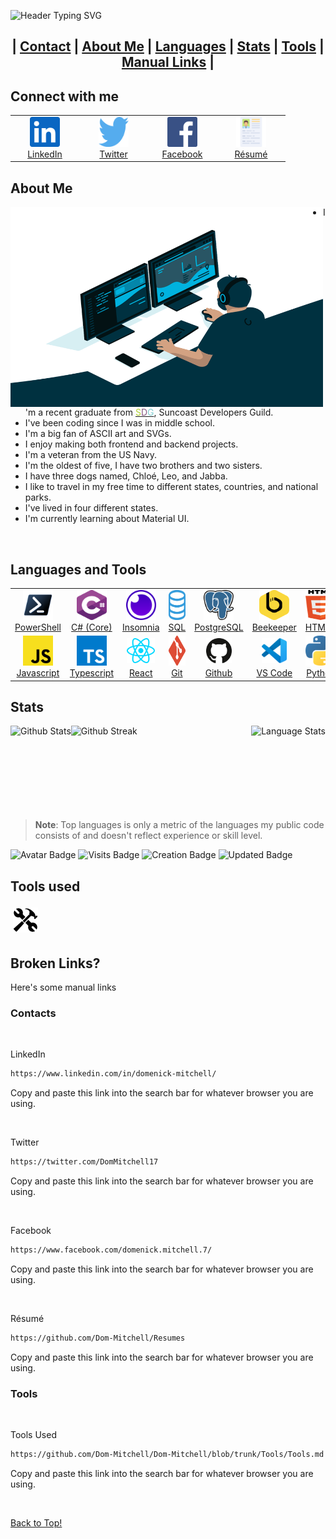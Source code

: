 ![Header Typing SVG](https://svg-text-dom-mitchell.herokuapp.com?vCenter=true&Center=true&width=850&height=60&font=sora&size=60&lines=Hi+there!;This+is+my+profile+README.;Thanks+for+visiting!)

<h2 align="center">

| <a alt="Contacts" href="#connect-with-me">Contact</a> | <a alt="About Me" href="#about-me">About Me</a> | <a alt="Languages/Skills" href="#languages-and-tools">Languages</a> | <a alt="Stats" href="#stats">Stats</a> | <a alt="Tools" href="#tools-used">Tools</a> | <a alt="Manual Links" href="#broken-links">Manual Links</a> |

</h2>

<!-- <button>Hi</button> -->

## Connect with me

<!-- LinkedIn Account -->
<table align="center">
  <tr>
  <!-- LinkedIn Profile -->
  <td align="center" width="96">
      <a alt="Domenick Mitchell | LinkedIn" href="https://www.linkedin.com/in/domenick-mitchell/">
        <img src="https://raw.githubusercontent.com/Dom-Mitchell/Dom-Mitchell/6fbe2ece4cf5f5a82010ad4cd3e7e96368d1b50d/Images/SVGs/LinkedIn.svg" width="48" height="48" alt="Domenick Mitchell | LinkedIn" />
      </a>
      <br />
      <a alt="Domenick Mitchell | LinkedIn" href="https://www.linkedin.com/in/domenick-mitchell/">LinkedIn</a>
    </td>
      <!-- Twitter Profile -->
      <td align="center" width="96">
      <a alt="Domenick Mitchell | Twitter" href="https://twitter.com/DomMitchell17">
        <img src="https://raw.githubusercontent.com/Dom-Mitchell/Dom-Mitchell/6fbe2ece4cf5f5a82010ad4cd3e7e96368d1b50d/Images/SVGs/Twitter.svg" width="48" height="48" alt="Domenick Mitchell | Twitter" />
      </a>
      <br />
      <a alt="Domenick Mitchell | Twitter" href="https://twitter.com/DomMitchell17">Twitter</a>
    </td>
      <!-- Facebook Profile -->
      <td align="center" width="96">
      <a alt="Domenick Mitchell | Facebook" href="https://www.facebook.com/domenick.mitchell.7/">
        <img src="https://raw.githubusercontent.com/Dom-Mitchell/Dom-Mitchell/6fbe2ece4cf5f5a82010ad4cd3e7e96368d1b50d/Images/SVGs/Facebook.svg" width="48" height="48" alt="Domenick Mitchell | Facebook" />
      </a>
      <br />
      <a alt="Domenick Mitchell | Facebook" href="https://www.facebook.com/domenick.mitchell.7/">Facebook</a>
    </td>
      <!-- Résumé Link -->
      <td align="center" width="96">
      <a alt="Domenick Mitchell | Résumé" href="https://github.com/Domanator13/Resumes">
        <img src="https://raw.githubusercontent.com/Dom-Mitchell/Dom-Mitchell/516e5b7741eb1eec42ea802e0db4cedd43dab404/Images/SVGs/Resume.svg" width="48" height="48" alt="Domenick Mitchell | Résumé" />
      </a>
      <br />
      <a alt="Domenick Mitchell | Résumé" href="https://github.com/Domanator13/Resumes">Résumé</a>
    </td>
</table>

<!-- LinkedIn Account -->
<!-- <a alt="Domenick Mitchell | LinkedIn" href="https://www.linkedin.com/in/domenick-mitchell/">
  <img align="left" alt="Domenick Mitchell | LinkedIn" height="40" src="https://raw.githubusercontent.com/Dom-Mitchell/Dom-Mitchell/6fbe2ece4cf5f5a82010ad4cd3e7e96368d1b50d/Images/SVGs/LinkedIn.svg" />
</a> -->

<!-- Twitter Account -->
<!-- <a alt="Domenick Mitchell | Twitter" href="https://twitter.com/DomMitchell17">
  <img align="left" alt="Domenick Mitchell | Twitter" height="40" src="https://raw.githubusercontent.com/Dom-Mitchell/Dom-Mitchell/6fbe2ece4cf5f5a82010ad4cd3e7e96368d1b50d/Images/SVGs/Twitter.svg" />
</a> -->

<!-- Facebook Account -->
<!-- <a alt="Domenick Mitchell | Facebook" href="https://www.facebook.com/domenick.mitchell.7/">
  <img align="left" alt="Domenick Mitchell | Facebook" height="40" src="https://raw.githubusercontent.com/Dom-Mitchell/Dom-Mitchell/6fbe2ece4cf5f5a82010ad4cd3e7e96368d1b50d/Images/SVGs/Facebook.svg" />
</a> -->

<!-- Résumé Link -->
<!-- <a alt="Domenick Mitchell | Résumé" href="https://github.com/Domanator13/Resumes">
  <img align="left" alt="Domenick Mitchell | Résumé" height="40" src="https://raw.githubusercontent.com/Dom-Mitchell/Dom-Mitchell/516e5b7741eb1eec42ea802e0db4cedd43dab404/Images/SVGs/Resume.svg" />
</a> -->

<!-- <br /> -->

## About Me

<!-- Coder GIF -->
<img align="left" alt="Coder GIF" src="https://github.com/Dom-Mitchell/Dom-Mitchell/blob/trunk/Images/GIFs/Coding.gif?raw=true" width="500" height="320" />

<!-- Fun Facts -->

- I'm a recent graduate from <a href="https://suncoast.io/" alt="SDG"><font color='#b1d133'>S</font><font color='#85577e'>D</font><font color='#80ced2'>G</font></a>, Suncoast Developers Guild.
- I've been coding since I was in middle school.
- I'm a big fan of ASCII art and SVGs.
- I enjoy making both frontend and backend projects.
- I'm a veteran from the US Navy.
- I'm the oldest of five, I have two brothers and two sisters.
- I have three dogs named, Chloé, Leo, and Jabba.
- I like to travel in my free time to different states, countries, and national parks.
- I've lived in four different states.
- I'm currently learning about Material UI.

<br />

## Languages and Tools

<table>
  <tr>
  <td align="center" width="96">
      <a alt="PowerShell Software" href="https://docs.microsoft.com/en-us/powershell/scripting/overview?view=powershell-7.1">
        <img src="https://raw.githubusercontent.com/Dom-Mitchell/Dom-Mitchell/abc63df8bd8aec8615cedf01cf7f1bbc450c93c8/Images/PowerShell.svg" width="48" height="48" alt="PowerShell Software" />
      </a>
      <br />
      <a alt="PowerShell Software" href="https://docs.microsoft.com/en-us/powershell/scripting/overview?view=powershell-7.1">PowerShell</a>
    </td>
    <td align="center" width="96">
      <a alt="C# Language" href="https://docs.microsoft.com/en-us/dotnet/csharp/">
        <img src="https://raw.githubusercontent.com/Dom-Mitchell/Dom-Mitchell/97dc53f28f067d0bf726c60dfc8ffecfab64defc/Images/C-sharp.svg" width="48" height="48" alt="C# Language" />
      </a>
      <br />
      <a alt="C# Language" href="https://docs.microsoft.com/en-us/dotnet/csharp/">C#&nbsp;(Core)</a>
    </td>
    <td align="center" width="96">
      <a alt="Insomnia Software" href="https://insomnia.rest/"><img src="https://raw.githubusercontent.com/Dom-Mitchell/Dom-Mitchell/e5c9afd8403e5aaa469f415c6b9a8f1cf55b6227/Images/SVGs/Insomnia.svg" width="48" height="48" alt="Insomnia Software"></a>
      <br />
      <a alt="Insomnia Software" href="https://insomnia.rest/">Insomnia</a>
    </td>
    <td align="center" width="96">
     <a alt="SQL Language" href="https://www.w3schools.com/sql/"><img src="https://raw.githubusercontent.com/Dom-Mitchell/Dom-Mitchell/e5c9afd8403e5aaa469f415c6b9a8f1cf55b6227/Images/SVGs/SQL.svg" width="48" height="48" alt="SQL Language"></a>
      <br />
      <a alt="SQL Language" href="https://www.w3schools.com/sql/">SQL</a>
    </td>
    <td align="center" width="96">
      <a alt="PostgreSQL Language" href="https://www.postgresql.org/"><img src="https://raw.githubusercontent.com/Dom-Mitchell/Dom-Mitchell/97dc53f28f067d0bf726c60dfc8ffecfab64defc/Images/PostgreSQL.svg" width="48" height="48" alt="PostgreSQL Language"></a>
      <br />
      <a alt="PostgreSQL Language" href="https://www.postgresql.org/">PostgreSQL</a>
    </td>
    <td align="center" width="96">
      <a alt="Beekeeper Studio Software" href="https://www.beekeeperstudio.io/"><img src="https://raw.githubusercontent.com/Dom-Mitchell/Dom-Mitchell/5ef8286a3eda26d4b723d960db4e53a51a2404b9/Images/SVGs/Beekeeper-Studio.svg" width="48" height="48" alt="Beekeeper Studio Software"></a>
      <br />
      <a alt="Beekeeper Studio Software" href="https://www.beekeeperstudio.io/">Beekeeper</a>
    </td>
    <td align="center" width="96">
      <a alt="HTML5 Language" href="https://developer.mozilla.org/en-US/docs/Web/HTML"><img src="https://raw.githubusercontent.com/Dom-Mitchell/Dom-Mitchell/e5c9afd8403e5aaa469f415c6b9a8f1cf55b6227/Images/SVGs/HTML5.svg" width="48" height="48" alt="HTML5 Language"></a>
      <br />
      <a alt="HTML5 Language" href="https://developer.mozilla.org/en-US/docs/Web/HTML">HTML5</a>
    </td>
    <td align="center" width="96">
      <a alt="CSS3 Language" href="https://developer.mozilla.org/en-US/docs/Web/CSS"><img src="https://raw.githubusercontent.com/Dom-Mitchell/Dom-Mitchell/e5c9afd8403e5aaa469f415c6b9a8f1cf55b6227/Images/SVGs/CSS3.svg" width="48" height="48" alt="CSS3 Language"></a>
      <br />
      <a alt="CSS3 Language" href="https://developer.mozilla.org/en-US/docs/Web/CSS">CSS3</a>
    </td>
    <td align="center" width="96">
      <a alt="SCSS/SASS Language" href="https://sass-lang.com/"><img src="https://raw.githubusercontent.com/Dom-Mitchell/Dom-Mitchell/e5c9afd8403e5aaa469f415c6b9a8f1cf55b6227/Images/SVGs/Sass-SCSS.svg" width="48" height="48" alt="SCSS/SASS Language"></a>
      <br />
      <a alt="SCSS/SASS Language" href="https://sass-lang.com/">SCSS/SASS</a>
    </td>
  </tr>
  <tr>
    <td align="center" width="96">
      <a alt="Javascript Language" href="https://www.javascript.com/"><img src="https://raw.githubusercontent.com/Dom-Mitchell/Dom-Mitchell/97dc53f28f067d0bf726c60dfc8ffecfab64defc/Images/Javascript.svg" width="48" height="48" alt="Javascript Language"></a>
      <br />
      <a alt="Javascript Language" href="https://www.javascript.com/">Javascript</a>
    </td>
    <td align="center" width="96">
      <a alt="Typescript Language" href="https://www.typescriptlang.org/"><img src="https://raw.githubusercontent.com/Dom-Mitchell/Dom-Mitchell/97dc53f28f067d0bf726c60dfc8ffecfab64defc/Images/Typescript.svg" width="48" height="48" alt="Typescript Language"></a>
      <br />
      <a alt="Typescript Language" href="https://www.typescriptlang.org/">Typescript</a>
    </td>
    <td align="center" width="96">
      <a alt="React Framework" href="https://reactjs.org/"><img src="https://raw.githubusercontent.com/Dom-Mitchell/Dom-Mitchell/e5c9afd8403e5aaa469f415c6b9a8f1cf55b6227/Images/SVGs/React.svg" height="40" style="vertical-align:down; margin:4px" alt="React Framework"></a>
      <br />
      <a alt="React Framework" href="https://reactjs.org/">React</a>
    </td>
    <td align="center" width="96">
      <a alt="Git Software" href="https://git-scm.com/"><img src="https://raw.githubusercontent.com/Dom-Mitchell/Dom-Mitchell/e5c9afd8403e5aaa469f415c6b9a8f1cf55b6227/Images/SVGs/Git.svg" width="48" height="48" alt="Git Software"></a>
      <br />
      <a alt="Git Software" href="https://git-scm.com/">Git</a>
    </td>
    <td align="center" width="96">
      <a alt="Github Software" href="https://github.com/"><img src="https://raw.githubusercontent.com/Dom-Mitchell/Dom-Mitchell/e5c9afd8403e5aaa469f415c6b9a8f1cf55b6227/Images/SVGs/Github.svg" height="40" style="vertical-align:down; margin:4px" alt="Github Software"></a>
      <br />
      <a alt="Github Software" href="https://github.com/">Github</a>
    </td>
    <td align="center" width="96">
      <a alt="VS Code Software" href="https://code.visualstudio.com/"><img src="https://raw.githubusercontent.com/Dom-Mitchell/Dom-Mitchell/814a6fe94ac380be1bd94d6bfdee9471655ac6c0/Images/SVGs/VS-Code.svg" height="40" style="vertical-align:down; margin:4px" alt="VS Code Software"></a>
      <br />
      <a alt="VS Code Software" href="https://code.visualstudio.com/">VS Code</a>
    </td>
    <td align="center" width="96">
      <a alt="Python Language" href="https://www.python.org/"><img src="https://raw.githubusercontent.com/Dom-Mitchell/Dom-Mitchell/e5c9afd8403e5aaa469f415c6b9a8f1cf55b6227/Images/SVGs/Python.svg" width="48" height="48" alt="Python Language"></a>
      <br />
      <a alt="Python Language" href="https://www.python.org/">Python</a>
    </td>
    <td align="center" width="96">
      <a alt="Java Language" href="https://www.java.com/en/"><img src="https://raw.githubusercontent.com/Dom-Mitchell/Dom-Mitchell/e5c9afd8403e5aaa469f415c6b9a8f1cf55b6227/Images/SVGs/Java.svg" width="48" height="48" alt="Java Language"></a>
      <br />
      <a alt="Java Language" href="https://www.java.com/en/">Java</a>
    </td>
    <td align="center" width="96">
      <a alt="BlueJ Software" href="https://www.bluej.org/"><img src="https://raw.githubusercontent.com/Dom-Mitchell/Dom-Mitchell/2a0ca632c9e26777dc0da22fe0a4179cac8b8a7b/Images/SVGs/BlueJ.svg" width="48" height="48" alt="BlueJ Software"></a>
      <br />
      <a alt="BlueJ Software" href="https://www.bluej.org/">BlueJ</a>
    </td>
</table>

<!-- <br />
<br />
<br />
<br />

<p>
<a alt="C# Language" href="https://docs.microsoft.com/en-us/dotnet/csharp/"><img src="https://raw.githubusercontent.com/Dom-Mitchell/Dom-Mitchell/97dc53f28f067d0bf726c60dfc8ffecfab64defc/Images/C-sharp.svg" height="40" style="vertical-align:down; margin:4px" alt="C# Language"></a>
<a alt="Insomnia Software" href="https://insomnia.rest/"><img src="https://github.com/Dom-Mitchell/Dom-Mitchell/blob/trunk/Images/Insomnia.png?raw=true" height="40" style="vertical-align:down; margin:4px" alt="Insomnia Software"></a>
<a alt="SQL Language" href="https://www.w3schools.com/sql/"><img src="https://github.com/Dom-Mitchell/Dom-Mitchell/blob/trunk/Images/SQL.png?raw=true" height="40" style="vertical-align:down; margin:4px" alt="SQL Language"></a>
<a alt="PostgreSQL Language" href="https://www.postgresql.org/"><img src="https://raw.githubusercontent.com/Dom-Mitchell/Dom-Mitchell/97dc53f28f067d0bf726c60dfc8ffecfab64defc/Images/PostgreSQL.svg" height="40" style="vertical-align:down; margin:4px" alt="PostgreSQL Language"></a>
<a alt="Beekeeper Studio Software" href="https://www.beekeeperstudio.io/"><img src="https://github.com/Dom-Mitchell/Dom-Mitchell/blob/trunk/Images/Beekeeper-Studio.png?raw=true" height="40" style="vertical-align:down; margin:4px" alt="Beekeeper Studio Software"></a>
<a alt="HTML5 Language" href="https://developer.mozilla.org/en-US/docs/Web/HTML"><img src="https://github.com/Dom-Mitchell/Dom-Mitchell/blob/trunk/Images/HTML5.png?raw=true" height="40" style="vertical-align:down; margin:4px" alt="HTML5 Language"></a>
<a alt="CSS3 Language" href="https://developer.mozilla.org/en-US/docs/Web/CSS"><img src="https://github.com/Dom-Mitchell/Dom-Mitchell/blob/trunk/Images/CSS3.png?raw=true" height="40" style="vertical-align:down; margin:4px" alt="CSS3 Language"></a>
<a alt="SCSS/SASS Language" href="https://sass-lang.com/"><img src="https://github.com/Dom-Mitchell/Dom-Mitchell/blob/trunk/Images/Sass-SCSS.png?raw=true" height="40" style="vertical-align:down; margin:4px" alt="SCSS/SASS Language"></a>
<a alt="Javascript Language" href="https://www.javascript.com/"><img src="https://raw.githubusercontent.com/Dom-Mitchell/Dom-Mitchell/97dc53f28f067d0bf726c60dfc8ffecfab64defc/Images/Javascript.svg" height="40" style="vertical-align:down; margin:4px" alt="Javascript Language"></a>
<a alt="Typescript Language" href="https://www.typescriptlang.org/"><img src="https://raw.githubusercontent.com/Dom-Mitchell/Dom-Mitchell/97dc53f28f067d0bf726c60dfc8ffecfab64defc/Images/Typescript.svg" height="40" style="vertical-align:down; margin:4px" alt="Typescript Language"></a>
<a alt="React Framework" href="https://reactjs.org/"><img src="https://github.com/Dom-Mitchell/Dom-Mitchell/blob/trunk/Images/React.png?raw=true" height="40" style="vertical-align:down; margin:4px" alt="React Framework"></a>
<a alt="Git Software" href="https://git-scm.com/"><img src="https://github.com/Dom-Mitchell/Dom-Mitchell/blob/trunk/Images/Git.png?raw=true" height="40" style="vertical-align:down; margin:4px" alt="Git Software"></a>
<a alt="Github Software" href="https://github.com/"><img src="https://github.com/Dom-Mitchell/Dom-Mitchell/blob/trunk/Images/Github.png?raw=true" height="40" style="vertical-align:down; margin:4px" alt="Github Software"></a>
<a alt="VS Code Software" href="https://code.visualstudio.com/"><img src="https://github.com/Dom-Mitchell/Dom-Mitchell/blob/trunk/Images/VS-Code.png?raw=true" height="40" style="vertical-align:down; margin:4px" alt="VS Code Software"></a>
<a alt="Python Language" href="https://www.python.org/"><img src="https://github.com/Dom-Mitchell/Dom-Mitchell/blob/trunk/Images/Python.png?raw=true" height="40" style="vertical-align:down; margin:4px" alt="Python Language"></a>
<a alt="Java Language" href="https://www.java.com/en/"><img src="https://github.com/Dom-Mitchell/Dom-Mitchell/blob/trunk/Images/Java.png?raw=true" height="40" style="vertical-align:down; margin:4px" alt="Java Language"></a>
<a alt="BlueJ Software" href="https://www.bluej.org/"><img src="https://github.com/Dom-Mitchell/Dom-Mitchell/blob/trunk/Images/BlueJ.jpeg?raw=true" height="40" style="vertical-align:down; margin:4px" alt="BlueJ Software"></a>

</p> -->

## Stats

<!-- <p > -->
<img align="right" src="https://github-readme-stats.vercel.app/api/top-langs/?username=Dom-Mitchell&langs_count=10&theme=vue-dark" alt="Language Stats" />

<!-- </p> -->

<!-- <p align="left"> -->

<img align="left" src="https://github-readme-stats-domanator13.vercel.app/api?username=Dom-Mitchell&show_icons=true&theme=vue-dark" alt="Github Stats" />

<img align="left" src="https://streaks-dom-mitchell.herokuapp.com?user=Dom-Mitchell&theme=vue-dark" alt="Github Streak" />

<!-- <br /> -->

<!-- </p> -->

<br/><br/><br/><br/><br/><br/><br/><br/>

> **Note**: Top languages is only a metric of the languages my public code consists of and doesn't reflect experience or skill level.

<!-- <table align="center">
  <tr> -->
  <!-- LinkedIn Profile -->
  <!-- <td align="center" width="96">
      <a alt="Domenick Mitchell | LinkedIn" href="https://www.linkedin.com/in/domenick-mitchell/">
        <img src="https://raw.githubusercontent.com/Dom-Mitchell/Dom-Mitchell/6fbe2ece4cf5f5a82010ad4cd3e7e96368d1b50d/Images/SVGs/LinkedIn.svg" width="48" height="48" alt="Domenick Mitchell | LinkedIn" />
      </a>
      <br />
      <a alt="Domenick Mitchell | LinkedIn" href="https://www.linkedin.com/in/domenick-mitchell/">LinkedIn</a>
    </td>
</table> -->

<p align="left">

<img src="https://badges.pufler.dev/contributors/Dom-Mitchell/Dom-Mitchell?size=50&padding=5&bots=true" alt="Avatar Badge" />

<img src="https://badges.pufler.dev/visits/Dom-Mitchell/Dom-Mitchell" alt="Visits Badge" />

<img src="https://badges.pufler.dev/created/Dom-Mitchell/Dom-Mitchell" alt="Creation Badge" />

<img src="https://badges.pufler.dev/updated/Dom-Mitchell/Dom-Mitchell" alt="Updated Badge" />

</p>

## Tools used

<a alt="Tools Used" href="https://github.com/Dom-Mitchell/Dom-Mitchell/blob/trunk/Tools/Tools.md"><img src="https://raw.githubusercontent.com/Dom-Mitchell/Dom-Mitchell/97dc53f28f067d0bf726c60dfc8ffecfab64defc/Images/Tools.svg" height="40" style="vertical-align:down; margin:4px" alt="Tools Used"></a>

## Broken Links?

Here's some manual links

### Contacts

<br/>

LinkedIn

```html
https://www.linkedin.com/in/domenick-mitchell/
```

Copy and paste this link into the search bar for whatever browser you are using.

<br/>

Twitter

```html
https://twitter.com/DomMitchell17
```

Copy and paste this link into the search bar for whatever browser you are using.

<br/>

Facebook

```html
https://www.facebook.com/domenick.mitchell.7/
```

Copy and paste this link into the search bar for whatever browser you are using.

<br/>

Résumé

```html
https://github.com/Dom-Mitchell/Resumes
```

Copy and paste this link into the search bar for whatever browser you are using.

### Tools

<br/>

Tools Used

```html
https://github.com/Dom-Mitchell/Dom-Mitchell/blob/trunk/Tools/Tools.md
```

Copy and paste this link into the search bar for whatever browser you are using.

<br/>

<!-- <a align="center" alt="Back to Top!" href="#"> -->
<!-- <button style="background-color:#e4d28c; border-radius: 50px; padding: 5px; letter-spacing: 3px; margin: 5px; width: 500; display: flex; align-items: center; text-align: center justify-content: center; color:#fff; font-size: 30px; text-decoration: none;"> -->
<!-- <img src="https://github.com/Dom-Mitchell/Dom-Mitchell/blob/trunk/Images/Back-to-Top-(NB).png?raw=true" height="40" style="vertical-align:down; margin:4px" alt="Back to Top!">
Back To Top!
<img src="https://github.com/Dom-Mitchell/Dom-Mitchell/blob/trunk/Images/Back-to-Top-(NB).png?raw=true" height="40" style="vertical-align:down; margin:4px" alt="Back to Top!"> -->
<!-- </button> -->
<!-- </a> -->

[Back to Top!](#)

<!-- **I'm a Night 🦉**

```text
🌞 Morning    11 commits     ░░░░░░░░░░░░░░░░░░░░░░░░░   2.06%
🌆 Daytime    130 commits    ██████░░░░░░░░░░░░░░░░░░░   24.3%
🌃 Evening    201 commits    █████████░░░░░░░░░░░░░░░░   37.57%
🌙 Night      193 commits    █████████░░░░░░░░░░░░░░░░   36.07%

```

📊 **This Week I Spent My Time On**

```text
💬 Programming Languages:
C++                      9 hrs 32 mins       ███████████████░░░░░░░░░░   60.93%
Markdown                 3 hrs               ████░░░░░░░░░░░░░░░░░░░░░   19.19%
JavaScript               2 hrs 55 mins       ████░░░░░░░░░░░░░░░░░░░░░   18.73%
Python                   9 mins              ░░░░░░░░░░░░░░░░░░░░░░░░░   1.03%
Other                    0 secs              ░░░░░░░░░░░░░░░░░░░░░░░░░   0.1%

🐱‍💻 Projects:
Competitive_Programming  6 hrs 52 mins       ███████████░░░░░░░░░░░░░░   43.93%
Gcloud-lab               2 hrs 58 mins       ████░░░░░░░░░░░░░░░░░░░░░   19.03%
fashion-app              2 hrs 57 mins       ████░░░░░░░░░░░░░░░░░░░░░   18.9%
Assignment_3             2 hrs 34 mins       ████░░░░░░░░░░░░░░░░░░░░░   16.45%
tmp                      15 mins             ░░░░░░░░░░░░░░░░░░░░░░░░░   1.68%

💻 Operating System:
Linux                    15 hrs 39 mins      █████████████████████████   100.0%

```

**I Mostly Code in JavaScript**

```text
JavaScript               20 repos            ██████████░░░░░░░░░░░░░░░   42.55%
Python                   7 repos             ███░░░░░░░░░░░░░░░░░░░░░░   14.89%
C++                      5 repos             ██░░░░░░░░░░░░░░░░░░░░░░░   10.64%
CSS                      5 repos             ██░░░░░░░░░░░░░░░░░░░░░░░   10.64%
HTML                     4 repos             ██░░░░░░░░░░░░░░░░░░░░░░░   8.51%

``` -->
